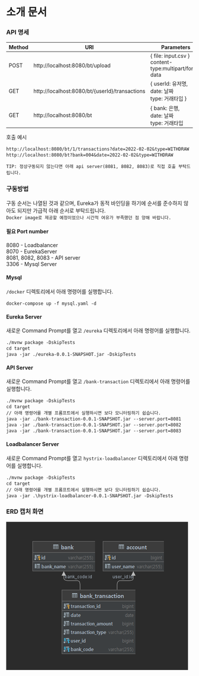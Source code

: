 # 소개 문서

### API 명세

| Method     | URI | Parameters |Description|
| ----------- | ----------- | ----------- | -----------|
| POST      | http://localhost:8080/bt/upload  | { file: input.csv }</br>content-type:multipart/form-data   | CSV 업로드 endpoint|
| GET   | http://localhost:8080/bt/{userId}/transactions  | { userId: 유저명,</br> date: 날짜 </br> type: 거래타입 }   | 유저별 트랜잭션 조회 endpoint|
| GET | http://localhost:8080/bt | { bank: 은행,</br> date: 날짜 </br> type: 거래타입 | 은행별 트랜잭션 조회 endpoint|

호출 예시
```
http://localhost:8080/bt/1/transactions?date=2022-02-02&type=WITHDRAW
http://localhost:8080/bt?bank=004&date=2022-02-02&type=WITHDRAW
```

```
TIP: 정상구동되지 않는다면 아래 api server(8081, 8082, 8083)로 직접 호출 부탁드립니다. 
```

### 구동방법

구동 순서는 나열된 것과 같으며, Eureka가 동적 바인딩을 하기에 순서를 준수하지 않아도 되지만 가급적 아래 순서로 부탁드립니다.</br>
`Docker image로 제공할 예정이었으나 시간적 여유가 부족했던 점 양해 바랍니다.`

#### 필요 Port number

8080 - Loadbalancer</br>
8070 - EurekaServer</br>
8081, 8082, 8083 - API server</br>
3306 - Mysql Server

#### Mysql

`/docker` 디렉토리에서 아래 명령어를 실행합니다.
```
docker-compose up -f mysql.yaml -d
```


#### Eureka Server

새로운 Command Prompt를 열고 `/eureka` 디렉토리에서 아래 명령어를 실행합니다.
```
./mvnw package -DskipTests
cd target
java -jar ./eureka-0.0.1-SNAPSHOT.jar -DskipTests
```

#### API Server

새로운 Command Prompt를 열고 `/bank-transaction` 디렉토리에서 아래 명령어를 실행합니다.
```
./mvnw package -DskipTests
cd target
// 아래 명령어를 개별 프롬프트에서 실행하시면 보다 모니터링하기 쉽습니다.
java -jar ./bank-transaction-0.0.1-SNAPSHOT.jar --server.port=8081
java -jar ./bank-transaction-0.0.1-SNAPSHOT.jar --server.port=8082
java -jar ./bank-transaction-0.0.1-SNAPSHOT.jar --server.port=8083
```

#### Loadbalancer Server
새로운 Command Prompt를 열고 `hystrix-loadbalancer` 디렉토리에서 아래 명령어를 실행합니다.
```
./mvnw package -DskipTests
cd target
// 아래 명령어를 개별 프롬프트에서 실행하시면 보다 모니터링하기 쉽습니다.
java -jar .\hystrix-loadbalancer-0.0.1-SNAPSHOT.jar -DskipTests

```

### ERD 캡처 화면

![img.png](img.png)

